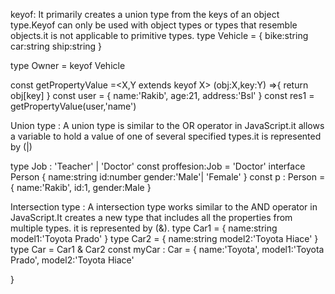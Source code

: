 
keyof: It primarily creates a union type from the keys of an object type.Keyof can only be used with object types or types that resemble objects.it is not applicable to primitive types.
type Vehicle = {
    bike:string 
    car:string
    ship:string
}

type Owner = keyof Vehicle

const getPropertyValue =<X,Y extends keyof X> (obj:X,key:Y) =>{
     return obj[key]
}
const user = {
    name:'Rakib',
    age:21,
    address:'Bsl'
}
const res1 = getPropertyValue(user,'name')


Union type : A union type is similar to the OR operator in JavaScript.it allows a variable to hold a value of one of several specified types.it is represented by (|)

type Job : 'Teacher' | 'Doctor'
const proffesion:Job = 'Doctor'
interface Person {
     name:string
     id:number
     gender:'Male'| 'Female'
}
const p : Person = {
     name:'Rakib',
     id:1,
     gender:Male
}

Intersection type : A intersection type works similar to the AND operator in JavaScript.It creates a new type that includes all the properties from multiple types. it is represented by (&).
type Car1 = {
       name:string
       model1:'Toyota Prado'
}
type Car2 = {
      name:string
      model2:'Toyota Hiace'
}
type Car = Car1 & Car2
const myCar : Car = {
    name:'Toyota',
    model1:'Toyota Prado',
    model2:'Toyota Hiace'

} 







